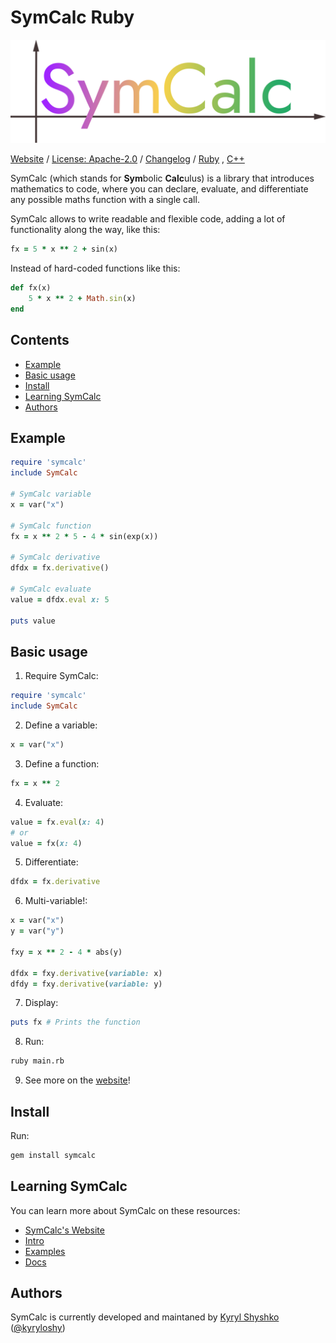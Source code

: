 # SymCalc Ruby

![SymCalc Logo](/symcalc_logo.png)

[Website](https://symcalc.site/ruby)
/
[License: Apache-2.0](http://www.apache.org/licenses/LICENSE-2.0)
/
[Changelog](https://symcalc.site/ruby/changelog)
/
[Ruby](https://github.com/symcalc/symcalc-ruby)
, 
[C++](https://github.com/symcalc/symcalc-cpp)

SymCalc (which stands for **Sym**bolic **Calc**ulus) is a library that introduces mathematics to code, where you can declare, evaluate, and differentiate any possible maths function with a single call.

SymCalc allows to write readable and flexible code, adding a lot of functionality along the way, like this:
```ruby
fx = 5 * x ** 2 + sin(x)
```
Instead of hard-coded functions like this:
```ruby
def fx(x)
    5 * x ** 2 + Math.sin(x)
end
```

## Contents
- [Example](#example)
- [Basic usage](#basic-usage)
- [Install](#install-with-make)
- [Learning SymCalc](#learning-symcalc)
- [Authors](#authors)

## Example

```ruby
require 'symcalc'
include SymCalc

# SymCalc variable
x = var("x")

# SymCalc function
fx = x ** 2 * 5 - 4 * sin(exp(x))

# SymCalc derivative
dfdx = fx.derivative()

# SymCalc evaluate
value = dfdx.eval x: 5

puts value
```

## Basic usage

1. Require SymCalc:
```ruby
require 'symcalc'
include SymCalc
```

2. Define a variable:
```ruby
x = var("x")
```

3. Define a function:
```ruby
fx = x ** 2
```

4. Evaluate:
```ruby
value = fx.eval(x: 4)
# or
value = fx(x: 4)
```

5. Differentiate:
```ruby
dfdx = fx.derivative
```

6. Multi-variable!:
```ruby
x = var("x")
y = var("y")

fxy = x ** 2 - 4 * abs(y)

dfdx = fxy.derivative(variable: x)
dfdy = fxy.derivative(variable: y)
```

7. Display:
```ruby
puts fx # Prints the function
```

8. Run:
```bash
ruby main.rb
```

9. See more on the [website](https://symcalc.site/ruby)!

## Install

Run:

```bash
gem install symcalc
```

## Learning SymCalc

You can learn more about SymCalc on these resources:

- [SymCalc's Website](https://symcalc.site/ruby)
- [Intro](https://symcalc.site/ruby/intro)
- [Examples](https://symcalc.site/ruby/examples)
- [Docs](https://symcalc.site/ruby/docs)


## Authors

SymCalc is currently developed and maintaned by [Kyryl Shyshko](https://kyrylshyshko.me) ([@kyryloshy](https://github.com/kyryloshy))
